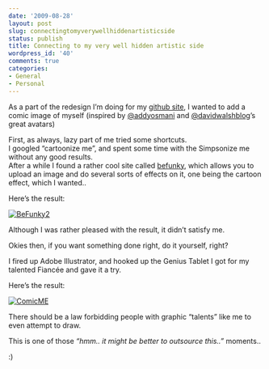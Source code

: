 ```yaml
---
date: '2009-08-28'
layout: post
slug: connectingtomyverywellhiddenartisticside
status: publish
title: Connecting to my very well hidden artistic side
wordpress_id: '40'
comments: true
categories:
- General
- Personal
---
```


As a part of the redesign I’m doing for my [github site](http://erikzaadi.github.com), I wanted to add a comic image of myself (inspired by [@addyosmani](http://twitter.com/addyosmani) and [@davidwalshblog](http://twitter.com/davidwalshblog)’s great avatars)

 

First, as always, lazy part of me tried some shortcuts.      
I googled “cartoonize me”, and spent some time with the Simpsonize me without any good results.       
After a while I found a rather cool site called [befunky](http://www.befunky.com), which allows you to upload an image and do several sorts of effects on it, one being the cartoon effect, which I wanted..

Here’s the result:

[![BeFunky2](http://lh4.ggpht.com/_yHiOsYmxDCc/SphL4eQmguI/AAAAAAAAB3k/P54ck1A01HM/BeFunky2_thumb.jpg?imgmax=800)](http://lh3.ggpht.com/_yHiOsYmxDCc/SphLzskEC0I/AAAAAAAAB3g/8Um7sO1EflM/s1600-h/BeFunky2%5B2%5D.jpg)

Although I was rather pleased with the result, it didn’t satisfy me.

Okies then, if you want something done right, do it yourself, right?

I fired up Adobe Illustrator, and hooked up the Genius Tablet I got for my talented Fiancée and gave it a try.

Here’s the result: 

 

[![ComicME](http://lh6.ggpht.com/_yHiOsYmxDCc/SphL_lrLdLI/AAAAAAAAB3s/5tsLDVg5ck4/ComicME_thumb%5B1%5D.jpg?imgmax=800)](http://lh3.ggpht.com/_yHiOsYmxDCc/SphL8cT1ClI/AAAAAAAAB3o/AkhM_bIqWlg/s1600-h/ComicME%5B5%5D.jpg)

 

There should be a law forbidding people with graphic “talents” like me to even attempt to draw.

 

This is one of those _“hmm.. it might be better to outsource this..”_ moments..


:)
